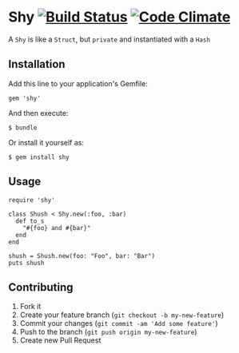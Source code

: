 # Shy [![Build Status](https://travis-ci.org/hiremaga/shy.png)](https://travis-ci.org/hiremaga/shy) [![Code Climate](https://codeclimate.com/github/hiremaga/shy.png)](https://codeclimate.com/github/hiremaga/shy)

A `Shy` is like a `Struct`, but `private` and instantiated with a `Hash`

## Installation

Add this line to your application's Gemfile:

	gem 'shy'

And then execute:

	$ bundle

Or install it yourself as:

	$ gem install shy

## Usage

	require 'shy'
	
	class Shush < Shy.new(:foo, :bar)
	  def to_s
	    "#{foo} and #{bar}"
	  end
	end
	
	shush = Shush.new(foo: "Foo", bar: "Bar")
	puts shush

## Contributing

1. Fork it
2. Create your feature branch (`git checkout -b my-new-feature`)
3. Commit your changes (`git commit -am 'Add some feature'`)
4. Push to the branch (`git push origin my-new-feature`)
5. Create new Pull Request
